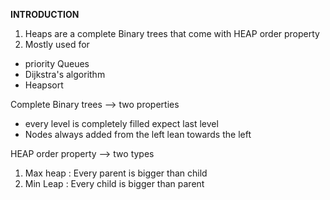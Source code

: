 **INTRODUCTION**
1. Heaps are a complete Binary trees that come with HEAP order property
2. Mostly used for 
- priority Queues 
- Dijkstra's algorithm 
- Heapsort

Complete Binary trees --> two properties 
- every level is completely filled expect last level
- Nodes always added from the left lean towards the left


HEAP order property --> two types 
1. Max heap : Every parent is bigger than child 
2. Min Leap : Every child is bigger than parent 